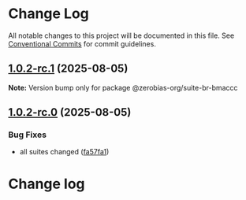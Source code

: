 # Change Log

All notable changes to this project will be documented in this file.
See [Conventional Commits](https://conventionalcommits.org) for commit guidelines.

## [1.0.2-rc.1](https://github.com/zerobias-org/suite/compare/@zerobias-org/suite-br-bmaccc@1.0.2-rc.0...@zerobias-org/suite-br-bmaccc@1.0.2-rc.1) (2025-08-05)

**Note:** Version bump only for package @zerobias-org/suite-br-bmaccc





## [1.0.2-rc.0](https://github.com/zerobias-org/suite/compare/@zerobias-org/suite-br-bmaccc@1.0.1...@zerobias-org/suite-br-bmaccc@1.0.2-rc.0) (2025-08-05)


### Bug Fixes

* all suites changed ([fa57fa1](https://github.com/zerobias-org/suite/commit/fa57fa1af7628003297df46b2d7740fe95bd2666))





# Change log
